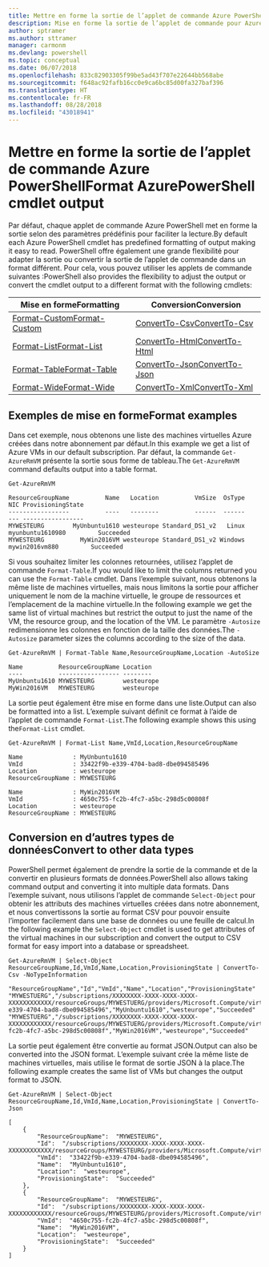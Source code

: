```yaml
---
title: Mettre en forme la sortie de l’applet de commande Azure PowerShell
description: Mise en forme la sortie de l’applet de commande pour Azure PowerShell.
author: sptramer
ms.author: sttramer
manager: carmonm
ms.devlang: powershell
ms.topic: conceptual
ms.date: 06/07/2018
ms.openlocfilehash: 833c82903305f99be5ad43f707e22644bb568abe
ms.sourcegitcommit: f648ac92fafb16cc0e9ca6bc85d00fa327baf396
ms.translationtype: HT
ms.contentlocale: fr-FR
ms.lasthandoff: 08/28/2018
ms.locfileid: "43018941"
---
```

# <a name="format-azurepowershell-cmdlet-output"></a><span data-ttu-id="eb69a-103">Mettre en forme la sortie de l’applet de commande Azure PowerShell</span><span class="sxs-lookup"><span data-stu-id="eb69a-103">Format AzurePowerShell cmdlet output</span></span>

<span data-ttu-id="eb69a-104">Par défaut, chaque applet de commande Azure PowerShell met en forme la sortie selon des paramètres prédéfinis pour faciliter la lecture.</span><span class="sxs-lookup"><span data-stu-id="eb69a-104">By default each Azure PowerShell cmdlet has predefined formatting of output making it easy to read.</span></span>  <span data-ttu-id="eb69a-105">PowerShell offre également une grande flexibilité pour adapter la sortie ou convertir la sortie de l’applet de commande dans un format différent. Pour cela, vous pouvez utiliser les applets de commande suivantes :</span><span class="sxs-lookup"><span data-stu-id="eb69a-105">PowerShell also provides the flexibility to adjust the output or convert the cmdlet output to a different format with the following cmdlets:</span></span>

| <span data-ttu-id="eb69a-106">Mise en forme</span><span class="sxs-lookup"><span data-stu-id="eb69a-106">Formatting</span></span>      | <span data-ttu-id="eb69a-107">Conversion</span><span class="sxs-lookup"><span data-stu-id="eb69a-107">Conversion</span></span>       |
|-----------------|------------------|
| [<span data-ttu-id="eb69a-108">Format-Custom</span><span class="sxs-lookup"><span data-stu-id="eb69a-108">Format-Custom</span></span>](/powershell/module/microsoft.powershell.utility/format-custom) | [<span data-ttu-id="eb69a-109">ConvertTo-Csv</span><span class="sxs-lookup"><span data-stu-id="eb69a-109">ConvertTo-Csv</span></span>](/powershell/module/microsoft.powershell.utility/convertto-csv)  |
| [<span data-ttu-id="eb69a-110">Format-List</span><span class="sxs-lookup"><span data-stu-id="eb69a-110">Format-List</span></span>](/powershell/module/microsoft.powershell.utility/format-list)   | [<span data-ttu-id="eb69a-111">ConvertTo-Html</span><span class="sxs-lookup"><span data-stu-id="eb69a-111">ConvertTo-Html</span></span>](/powershell/module/microsoft.powershell.utility/convertto-html) |
| [<span data-ttu-id="eb69a-112">Format-Table</span><span class="sxs-lookup"><span data-stu-id="eb69a-112">Format-Table</span></span>](/powershell/module/microsoft.powershell.utility/format-table)  | [<span data-ttu-id="eb69a-113">ConvertTo-Json</span><span class="sxs-lookup"><span data-stu-id="eb69a-113">ConvertTo-Json</span></span>](/powershell/module/microsoft.powershell.utility/convertto-json) |
| [<span data-ttu-id="eb69a-114">Format-Wide</span><span class="sxs-lookup"><span data-stu-id="eb69a-114">Format-Wide</span></span>](/powershell/module/microsoft.powershell.utility/format-wide)   | [<span data-ttu-id="eb69a-115">ConvertTo-Xml</span><span class="sxs-lookup"><span data-stu-id="eb69a-115">ConvertTo-Xml</span></span>](/powershell/module/microsoft.powershell.utility/convertto-xml)  |

## <a name="format-examples"></a><span data-ttu-id="eb69a-116">Exemples de mise en forme</span><span class="sxs-lookup"><span data-stu-id="eb69a-116">Format examples</span></span>

<span data-ttu-id="eb69a-117">Dans cet exemple, nous obtenons une liste des machines virtuelles Azure créées dans notre abonnement par défaut.</span><span class="sxs-lookup"><span data-stu-id="eb69a-117">In this example we get a list of Azure VMs in our default subscription.</span></span>  <span data-ttu-id="eb69a-118">Par défaut, la commande `Get-AzureRmVM` présente la sortie sous forme de tableau.</span><span class="sxs-lookup"><span data-stu-id="eb69a-118">The `Get-AzureRmVM` command defaults output into a table format.</span></span>

```azurepowershell-interactive
Get-AzureRmVM
```

```output
ResourceGroupName          Name   Location          VmSize  OsType              NIC ProvisioningState
-----------------          ----   --------          ------  ------              --- -----------------
MYWESTEURG        MyUnbuntu1610 westeurope Standard_DS1_v2   Linux myunbuntu1610980         Succeeded
MYWESTEURG          MyWin2016VM westeurope Standard_DS1_v2 Windows   mywin2016vm880         Succeeded
```

<span data-ttu-id="eb69a-119">Si vous souhaitez limiter les colonnes retournées, utilisez l’applet de commande `Format-Table`.</span><span class="sxs-lookup"><span data-stu-id="eb69a-119">If you would like to limit the columns returned you can use the `Format-Table` cmdlet.</span></span> <span data-ttu-id="eb69a-120">Dans l’exemple suivant, nous obtenons la même liste de machines virtuelles, mais nous limitons la sortie pour afficher uniquement le nom de la machine virtuelle, le groupe de ressources et l’emplacement de la machine virtuelle.</span><span class="sxs-lookup"><span data-stu-id="eb69a-120">In the following example we get the same list of virtual machines but restrict the output to just the name of the VM, the resource group, and the location of the VM.</span></span>  <span data-ttu-id="eb69a-121">Le paramètre `-Autosize` redimensionne les colonnes en fonction de la taille des données.</span><span class="sxs-lookup"><span data-stu-id="eb69a-121">The `-Autosize` parameter sizes the columns according to the size of the data.</span></span>

```azurepowershell-interactive
Get-AzureRmVM | Format-Table Name,ResourceGroupName,Location -AutoSize
```

```output
Name          ResourceGroupName Location
----          ----------------- --------
MyUnbuntu1610 MYWESTEURG        westeurope
MyWin2016VM   MYWESTEURG        westeurope
```

<span data-ttu-id="eb69a-122">La sortie peut également être mise en forme dans une liste.</span><span class="sxs-lookup"><span data-stu-id="eb69a-122">Output can also be formatted into a list.</span></span> <span data-ttu-id="eb69a-123">L’exemple suivant définit ce format à l’aide de l’applet de commande `Format-List`.</span><span class="sxs-lookup"><span data-stu-id="eb69a-123">The following example shows this using the`Format-List` cmdlet.</span></span>

```azurepowershell-interactive
Get-AzureRmVM | Format-List Name,VmId,Location,ResourceGroupName
```

```output
Name              : MyUnbuntu1610
VmId              : 33422f9b-e339-4704-bad8-dbe094585496
Location          : westeurope
ResourceGroupName : MYWESTEURG

Name              : MyWin2016VM
VmId              : 4650c755-fc2b-4fc7-a5bc-298d5c00808f
Location          : westeurope
ResourceGroupName : MYWESTEURG
```

## <a name="convert-to-other-data-types"></a><span data-ttu-id="eb69a-124">Conversion en d’autres types de données</span><span class="sxs-lookup"><span data-stu-id="eb69a-124">Convert to other data types</span></span>

<span data-ttu-id="eb69a-125">PowerShell permet également de prendre la sortie de la commande et de la convertir en plusieurs formats de données.</span><span class="sxs-lookup"><span data-stu-id="eb69a-125">PowerShell also allows taking command output and converting it into multiple data formats.</span></span> <span data-ttu-id="eb69a-126">Dans l’exemple suivant, nous utilisons l’applet de commande `Select-Object` pour obtenir les attributs des machines virtuelles créées dans notre abonnement, et nous convertissons la sortie au format CSV pour pouvoir ensuite l’importer facilement dans une base de données ou une feuille de calcul.</span><span class="sxs-lookup"><span data-stu-id="eb69a-126">In the following example the `Select-Object` cmdlet is used to get attributes of the virtual machines in our subscription and convert the output to CSV format for easy import into a database or spreadsheet.</span></span>

```azurepowershell-interactive
Get-AzureRmVM | Select-Object ResourceGroupName,Id,VmId,Name,Location,ProvisioningState | ConvertTo-Csv -NoTypeInformation
```

```output
"ResourceGroupName","Id","VmId","Name","Location","ProvisioningState"
"MYWESTUERG","/subscriptions/XXXXXXXX-XXXX-XXXX-XXXX-XXXXXXXXXXXX/resourceGroups/MYWESTUERG/providers/Microsoft.Compute/virtualMachines/MyUnbuntu1610","33422f9b-e339-4704-bad8-dbe094585496","MyUnbuntu1610","westeurope","Succeeded"
"MYWESTUERG","/subscriptions/XXXXXXXX-XXXX-XXXX-XXXX-XXXXXXXXXXXX/resourceGroups/MYWESTUERG/providers/Microsoft.Compute/virtualMachines/MyWin2016VM","4650c755-fc2b-4fc7-a5bc-298d5c00808f","MyWin2016VM","westeurope","Succeeded"
```

<span data-ttu-id="eb69a-127">La sortie peut également être convertie au format JSON.</span><span class="sxs-lookup"><span data-stu-id="eb69a-127">Output can also be converted into the JSON format.</span></span>  <span data-ttu-id="eb69a-128">L’exemple suivant crée la même liste de machines virtuelles, mais utilise le format de sortie JSON à la place.</span><span class="sxs-lookup"><span data-stu-id="eb69a-128">The following example creates the same list of VMs but changes the output format to JSON.</span></span>

```azurepowershell-interactive
Get-AzureRmVM | Select-Object ResourceGroupName,Id,VmId,Name,Location,ProvisioningState | ConvertTo-Json
```

```output
[
    {
        "ResourceGroupName":  "MYWESTEURG",
        "Id":  "/subscriptions/XXXXXXXX-XXXX-XXXX-XXXX-XXXXXXXXXXXX/resourceGroups/MYWESTEURG/providers/Microsoft.Compute/virtualMachines/MyUnbuntu1610",
        "VmId":  "33422f9b-e339-4704-bad8-dbe094585496",
        "Name":  "MyUnbuntu1610",
        "Location":  "westeurope",
        "ProvisioningState":  "Succeeded"
    },
    {
        "ResourceGroupName":  "MYWESTEURG",
        "Id":  "/subscriptions/XXXXXXXX-XXXX-XXXX-XXXX-XXXXXXXXXXXX/resourceGroups/MYWESTEURG/providers/Microsoft.Compute/virtualMachines/MyWin2016VM",
        "VmId":  "4650c755-fc2b-4fc7-a5bc-298d5c00808f",
        "Name":  "MyWin2016VM",
        "Location":  "westeurope",
        "ProvisioningState":  "Succeeded"
    }
]
```
